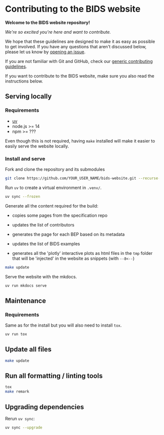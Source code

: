 # Contributing to the BIDS website

**Welcome to the BIDS website repository!**

_We're so excited you're here and want to contribute._

We hope that these guidelines are designed to make it as easy as possible to get involved.
If you have any questions that aren't discussed below, please let us know
by [opening an issue](https://github.com/bids-standard/bids-website/issues/new).

If you are not familiar with Git and GitHub,
check our [generic contributing guidelines](https://bids.neuroimaging.io/collaboration/bids_github/CONTRIBUTING.html).

If you want to contribute to the BIDS website,
make sure you also read the instructions below.

## Serving locally

### Requirements

- [uv](https://docs.astral.sh/uv/)
- node.js >= 14
- npm >= ???

<!-- TODO find minimal version of node and npm
For some quality checks and rare operations, you will need node.js and npm. -->

Even though this is not required,
having `make` installed will make it easier to easily serve the website locally.

### Install and serve

Fork and clone the repository and its submodules

```bash
git clone https://github.com/YOUR_USER_NAME/bids-website.git --recurse-submodules
```

Run `uv` to create a virtual environment in `.venv/`.

```bash
uv sync --frozen
```

Generate all the content required for the build:

-   copies some pages from the specification repo

-   updates the list of contributors

-   generates the page for each BEP based on its metadata

-   updates the list of BIDS examples

-   generates all the 'plotly' interactive plots as html files in the `tmp` folder
    that will be 'injected' in the website as snippets (with `--8<--`)

```bash
make update
```

Serve the website with the mkdocs.

```bash
uv run mkdocs serve
```

## Maintenance

### Requirements

Same as for the install but you will also need to install `tox`.

```bash
uv run tox
```

## Update all files

```bash
make update
```

## Run all formatting / linting tools

```bash
tox
make remark
```

## Upgrading dependencies

Rerun `uv sync`:

```bash
uv sync --upgrade
```
